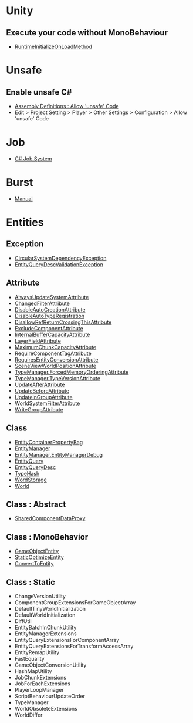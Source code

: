 # Unity
## Execute your code without MonoBehaviour
* [RuntimeInitializeOnLoadMethod](https://docs.unity3d.com/ScriptReference/RuntimeInitializeOnLoadMethodAttribute.html)
# Unsafe
## Enable unsafe C#
* [Assembly Definitions : Allow 'unsafe' Code](https://docs.unity3d.com/Manual/ScriptCompilationAssemblyDefinitionFiles.html)
* Edit > Project Setting > Player > Other Settings > Configuration > Allow 'unsafe' Code
# Job
* [C# Job System](https://docs.unity3d.com/Manual/JobSystem.html)
# Burst
* [Manual](https://docs.unity3d.com/Packages/com.unity.burst@0.2/manual/index.html)
# Entities
## Exception
  * [CircularSystemDependencyException](https://docs.unity3d.com/Packages/com.unity.entities@0.0/api/Unity.Entities.CircularSystemDependencyException.html)
  * [EntityQueryDescValidationException](https://docs.unity3d.com/Packages/com.unity.entities@0.0/api/Unity.Entities.EntityQueryDescValidationException.html)
## Attribute
 * [AlwaysUpdateSystemAttribute](https://docs.unity3d.com/Packages/com.unity.entities@0.0/api/Unity.Entities.AlwaysUpdateSystemAttribute.html)
 * [ChangedFilterAttribute](https://docs.unity3d.com/Packages/com.unity.entities@0.0/api/Unity.Entities.ChangedFilterAttribute.html)
 * [DisableAutoCreationAttribute](https://docs.unity3d.com/Packages/com.unity.entities@0.0/api/Unity.Entities.DisableAutoCreationAttribute.html)
 * [DisableAutoTypeRegistration](https://docs.unity3d.com/Packages/com.unity.entities@0.0/api/Unity.Entities.DisableAutoTypeRegistration.html)
 * [DisallowRefReturnCrossingThisAttribute](https://docs.unity3d.com/Packages/com.unity.entities@0.0/api/Unity.Entities.DisallowRefReturnCrossingThisAttribute.html)
 * [ExcludeComponentAttribute](https://docs.unity3d.com/Packages/com.unity.entities@0.0/api/Unity.Entities.ExcludeComponentAttribute.html)
 * [InternalBufferCapacityAttribute](https://docs.unity3d.com/Packages/com.unity.entities@0.0/api/Unity.Entities.InternalBufferCapacityAttribute.html)
 * [LayerFieldAttribute](https://docs.unity3d.com/Packages/com.unity.entities@0.0/api/Unity.Entities.LayerFieldAttribute.html)
 * [MaximumChunkCapacityAttribute](https://docs.unity3d.com/Packages/com.unity.entities@0.0/api/Unity.Entities.MaximumChunkCapacityAttribute.html)
 * [RequireComponentTagAttribute](https://docs.unity3d.com/Packages/com.unity.entities@0.0/api/Unity.Entities.RequireComponentTagAttribute.html)
 * [RequiresEntityConversionAttribute](https://docs.unity3d.com/Packages/com.unity.entities@0.0/api/Unity.Entities.RequiresEntityConversionAttribute.html)
 * [SceneViewWorldPositionAttribute](https://docs.unity3d.com/Packages/com.unity.entities@0.0/api/Unity.Entities.SceneViewWorldPositionAttribute.html)
 * [TypeManager.ForcedMemoryOrderingAttribute](https://docs.unity3d.com/Packages/com.unity.entities@0.0/api/Unity.Entities.TypeManager.ForcedMemoryOrderingAttribute.html)
 * [TypeManager.TypeVersionAttribute](https://docs.unity3d.com/Packages/com.unity.entities@0.0/api/Unity.Entities.TypeManager.TypeVersionAttribute.html)
 * [UpdateAfterAttribute](https://docs.unity3d.com/Packages/com.unity.entities@0.0/api/Unity.Entities.UpdateAfterAttribute.html)
 * [UpdateBeforeAttribute](https://docs.unity3d.com/Packages/com.unity.entities@0.0/api/Unity.Entities.UpdateBeforeAttribute.html)
 * [UpdateInGroupAttribute](https://docs.unity3d.com/Packages/com.unity.entities@0.0/api/Unity.Entities.UpdateInGroupAttribute.html)
 * [WorldSystemFilterAttribute](https://docs.unity3d.com/Packages/com.unity.entities@0.0/api/Unity.Entities.WorldSystemFilterAttribute.html)
 * [WriteGroupAttribute](https://docs.unity3d.com/Packages/com.unity.entities@0.0/api/Unity.Entities.WriteGroupAttribute.html)
## Class
 * [EntityContainerPropertyBag](https://docs.unity3d.com/Packages/com.unity.entities@0.0/api/Unity.Entities.EntityContainerPropertyBag.html)
 * [EntityManager](https://docs.unity3d.com/Packages/com.unity.entities@0.0/api/Unity.Entities.EntityManager.html)
 * [EntityManager.EntityManagerDebug](https://docs.unity3d.com/Packages/com.unity.entities@0.0/api/Unity.Entities.EntityManager.EntityManagerDebug.html)
 * [EntityQuery](https://docs.unity3d.com/Packages/com.unity.entities@0.0/api/Unity.Entities.EntityQuery.html)
 * [EntityQueryDesc](https://docs.unity3d.com/Packages/com.unity.entities@0.0/api/Unity.Entities.EntityQueryDesc.html)
 * [TypeHash](https://docs.unity3d.com/Packages/com.unity.entities@0.0/api/Unity.Entities.TypeHash.html)
 * [WordStorage](https://docs.unity3d.com/Packages/com.unity.entities@0.0/api/Unity.Entities.WordStorage.html)
 * [World](https://docs.unity3d.com/Packages/com.unity.entities@0.0/api/Unity.Entities.World.html)
## Class : Abstract
 * [SharedComponentDataProxy](https://docs.unity3d.com/Packages/com.unity.entities@0.0/api/Unity.Entities.SharedComponentDataProxy-1.html)
## Class : MonoBehavior
 * [GameObjectEntity](https://docs.unity3d.com/Packages/com.unity.entities@0.0/api/Unity.Entities.GameObjectEntity.html)
 * [StaticOptimizeEntity](https://docs.unity3d.com/Packages/com.unity.entities@0.0/api/Unity.Entities.StaticOptimizeEntity.html)
 * [ConvertToEntity](https://docs.unity3d.com/Packages/com.unity.entities@0.0/api/Unity.Entities.ConvertToEntity.html)
 ## Class : Static
 * ChangeVersionUtility
 * ComponentGroupExtensionsForGameObjectArray
 * DefaultTinyWorldInitialization
 * DefaultWorldInitialization
 * DiffUtil
 * EntityBatchInChunkUtility
 * EntityManagerExtensions
 * EntityQueryExtensionsForComponentArray
 * EntityQueryExtensionsForTransformAccessArray
 * EntityRemapUtility
 * FastEquality
 * GameObjectConversionUtility
 * HashMapUtility
 * JobChunkExtensions
 * JobForEachExtensions
 * PlayerLoopManager
 * ScriptBehaviourUpdateOrder
 * TypeManager
 * WorldObsoleteExtensions
 * WorldDiffer
